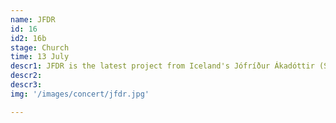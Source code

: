 ```yaml
---
name: JFDR
id: 16
id2: 16b
stage: Church
time: 13 July
descr1: JFDR is the latest project from Iceland's Jófríður Ákadóttir (Samaris, Pascal Pinon, Gangly), is a blend of cyclical guitar parts, soft minimal soundscapes, and poetic wonderings of a journey that ends where it began. Drawing from classical, folk, and electronic backgrounds, JFDR amalgamates the sounds of changing seasons, her voice a current that moves from rough seas to smooth waters. But perhaps JFDR shines the most in her capacity as a wordsmith, employing rich imagery to evoke the subtle emotions embedded in each song. Her third full length album, co-produced with legendary multi-instrumentalist Shahzad Ismaily, is set for release this year.
descr2: 
descr3:
img: '/images/concert/jfdr.jpg'

---
```

